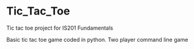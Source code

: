 # Tic_Tac_Toe
Tic tac toe project for IS201 Fundamentals

Basic tic tac toe game coded in python. Two player command line game
